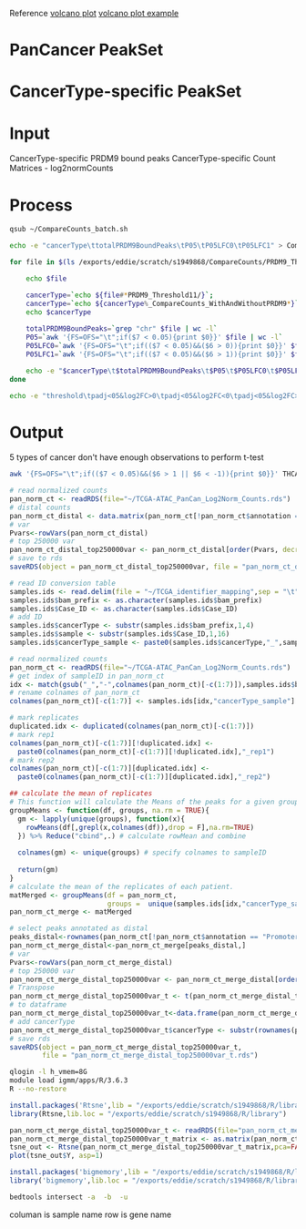 Reference
[volcano plot](https://huntsmancancerinstitute.github.io/hciR/volcano.html)
[volcano plot example](https://www.biostars.org/p/268514/)

# PanCancer PeakSet
# CancerType-specific PeakSet
# Input
CancerType-specific PRDM9 bound peaks
CancerType-specific Count Matrices - log2normCounts
# Process
```bash
qsub ~/CompareCounts_batch.sh
```
```bash
echo -e "cancerType\ttotalPRDM9BoundPeaks\tP05\tP05LFC0\tP05LFC1" > CompareCounts_t11.txt

for file in $(ls /exports/eddie/scratch/s1949868/CompareCounts/PRDM9_Threshold11/*_CompareCounts_WithAndWithoutPRDM9.txt); do

	echo $file

	cancerType=`echo ${file#*PRDM9_Threshold11/}`; 
	cancerType=`echo ${cancerType%_CompareCounts_WithAndWithoutPRDM9*}`;
	echo $cancerType
	
	totalPRDM9BoundPeaks=`grep "chr" $file | wc -l`
	P05=`awk '{FS=OFS="\t";if($7 < 0.05){print $0}}' $file | wc -l`
	P05LFC0=`awk '{FS=OFS="\t";if(($7 < 0.05)&&($6 > 0)){print $0}}' $file | wc -l`
	P05LFC1=`awk '{FS=OFS="\t";if(($7 < 0.05)&&($6 > 1)){print $0}}' $file | wc -l`

	echo -e "$cancerType\t$totalPRDM9BoundPeaks\t$P05\t$P05LFC0\t$P05LFC1" >> CompareCounts_t11.txt
done
```
```bash
echo -e "threshold\tpadj<05&log2FC>0\tpadj<05&log2FC<0\tpadj<05&log2FC>1\tpadj<0.05&log2FC<-1." > pan_CompareCounts.txt
```
# Output
5 types of cancer don't have enough observations to perform t-test 

```bash
awk '{FS=OFS="\t";if(($7 < 0.05)&&($6 > 1 || $6 < -1)){print $0}}' THCA_CompareCounts_WithAndWithoutPRDM9.txt | awk '{FS=OFS="\t"; if($1~/^chr/){print $1,$2,$3,$4;}}' > THCA.txt
```
```r
# read normalized counts
pan_norm_ct <- readRDS(file="~/TCGA-ATAC_PanCan_Log2Norm_Counts.rds")
# distal counts
pan_norm_ct_distal <- data.matrix(pan_norm_ct[!pan_norm_ct$annotation == "Promoter",-c(1:7)])
# var
Pvars<-rowVars(pan_norm_ct_distal)
# top 250000 var
pan_norm_ct_distal_top250000var <- pan_norm_ct_distal[order(Pvars, decreasing=TRUE)[1:250000],]
# save to rds
saveRDS(object = pan_norm_ct_distal_top250000var, file = "pan_norm_ct_distal_top250000var.rds")
```

```r
# read ID conversion table
samples.ids <- read.delim(file = "~/TCGA_identifier_mapping",sep = "\t",header=TRUE)
samples.ids$bam_prefix <- as.character(samples.ids$bam_prefix)
samples.ids$Case_ID <- as.character(samples.ids$Case_ID)
# add ID
samples.ids$cancerType <- substr(samples.ids$bam_prefix,1,4)
samples.ids$sample <- substr(samples.ids$Case_ID,1,16)
samples.ids$cancerType_sample <- paste0(samples.ids$cancerType,"_",samples.ids$sample)

# read normalized counts
pan_norm_ct <- readRDS(file="~/TCGA-ATAC_PanCan_Log2Norm_Counts.rds")
# get index of sampleID in pan_norm_ct
idx <- match(gsub("_","-",colnames(pan_norm_ct)[-c(1:7)]),samples.ids$bam_prefix)
# rename colnames of pan_norm_ct
colnames(pan_norm_ct)[-c(1:7)] <- samples.ids[idx,"cancerType_sample"]

# mark replicates 
duplicated.idx <- duplicated(colnames(pan_norm_ct)[-c(1:7)])
# mark rep1
colnames(pan_norm_ct)[-c(1:7)][!duplicated.idx] <- 
  paste0(colnames(pan_norm_ct)[-c(1:7)][!duplicated.idx],"_rep1")
# mark rep2
colnames(pan_norm_ct)[-c(1:7)][duplicated.idx] <- 
  paste0(colnames(pan_norm_ct)[-c(1:7)][duplicated.idx],"_rep2")

## calculate the mean of replicates
# This function will calculate the Means of the peaks for a given group
groupMeans <- function(df, groups, na.rm = TRUE){
  gm <- lapply(unique(groups), function(x){
    rowMeans(df[,grepl(x,colnames(df)),drop = F],na.rm=TRUE)
  }) %>% Reduce("cbind",.) # calculate rowMean and combine
  
  colnames(gm) <- unique(groups) # specify colnames to sampleID
  
  return(gm)
}
# calculate the mean of the replicates of each patient.  
matMerged <- groupMeans(df = pan_norm_ct, 
                        groups =  unique(samples.ids[idx,"cancerType_sample"]))
pan_norm_ct_merge <- matMerged

# select peaks annotated as distal
peaks_distal<-rownames(pan_norm_ct[!pan_norm_ct$annotation == "Promoter",])
pan_norm_ct_merge_distal<-pan_norm_ct_merge[peaks_distal,]
# var
Pvars<-rowVars(pan_norm_ct_merge_distal)
# top 250000 var
pan_norm_ct_merge_distal_top250000var <- pan_norm_ct_merge_distal[order(Pvars, decreasing=TRUE)[1:250000],]
# Transpose
pan_norm_ct_merge_distal_top250000var_t <- t(pan_norm_ct_merge_distal_top250000var)
# to dataframe
pan_norm_ct_merge_distal_top250000var_t<-data.frame(pan_norm_ct_merge_distal_top250000var_t)
# add cancerType
pan_norm_ct_merge_distal_top250000var_t$cancerType <- substr(rownames(pan_norm_ct_merge_distal_top250000var_t),1,4)
# save rds
saveRDS(object = pan_norm_ct_merge_distal_top250000var_t, 
        file = "pan_norm_ct_merge_distal_top250000var_t.rds")
```


```bash
qlogin -l h_vmem=8G
module load igmm/apps/R/3.6.3
R --no-restore
```
```r
install.packages('Rtsne',lib = "/exports/eddie/scratch/s1949868/R/library")
library(Rtsne,lib.loc = "/exports/eddie/scratch/s1949868/R/library")

pan_norm_ct_merge_distal_top250000var_t <- readRDS(file="pan_norm_ct_merge_distal_top250000var_t.rds")
pan_norm_ct_merge_distal_top250000var_t_matrix <- as.matrix(pan_norm_ct_merge_distal_top250000var_t[,-250001])
tsne_out <- Rtsne(pan_norm_ct_merge_distal_top250000var_t_matrix,pca=FALSE,perplexity=30,theta=0.0)
plot(tsne_out$Y, asp=1)

install.packages('bigmemory',lib = "/exports/eddie/scratch/s1949868/R/library")
library('bigmemory',lib.loc = "/exports/eddie/scratch/s1949868/R/library")

```


```bash
bedtools intersect -a  -b  -u 
```

columan is sample name
row is gene name
<!--stackedit_data:
eyJoaXN0b3J5IjpbMTIzMDI1NDkzMiwtNDM5OTEzMTUwLDIxMz
g2NjUzNjQsMTI5MzU2NzgwNiwtMTI0MDgxNTg1NCwxNTYzNjg0
MjIzLC0xMjQwODE1ODU0LC01ODAxNzM2ODUsLTM1Njk4MTMwMC
w2MDEwNzM3NzIsLTIxNDQyODc1MDgsLTgzNzQ1NTQzNSwxNTEy
NzU1MDYyLC0xNTA3MzYyMjAyLDIwNzQyMTY3OTksNzA0MjI4OT
g5LDgxMTExMDY3OSwtMTgwMzY3MTE1LC0xMTcxODQ0OTA5LDIx
MzE2NDQ1OTNdfQ==
-->